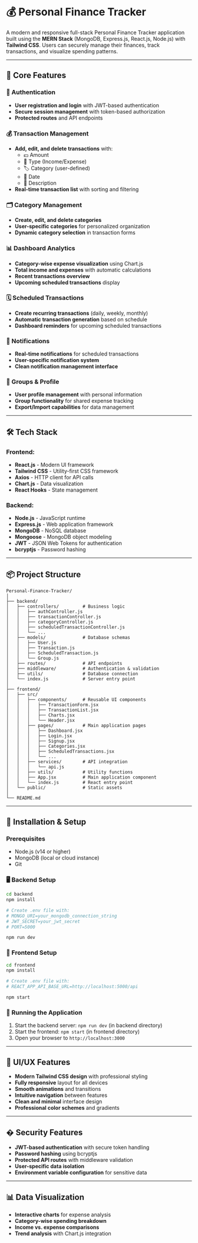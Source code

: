 # 💰 Personal Finance Tracker

A modern and responsive full-stack Personal Finance Tracker application built using the **MERN Stack** (MongoDB, Express.js, React.js, Node.js) with **Tailwind CSS**. Users can securely manage their finances, track transactions, and visualize spending patterns.

---

## 🚀 Core Features

### 🔐 Authentication
- **User registration and login** with JWT-based authentication
- **Secure session management** with token-based authorization
- **Protected routes** and API endpoints

### 💰 Transaction Management
- **Add, edit, and delete transactions** with:
  - 💵 Amount
  - 🔄 Type (Income/Expense)
  - 🏷️ Category (user-defined)
  - 📅 Date
  - 📝 Description
- **Real-time transaction list** with sorting and filtering

### 🗂️ Category Management
- **Create, edit, and delete categories**
- **User-specific categories** for personalized organization
- **Dynamic category selection** in transaction forms

### 📊 Dashboard Analytics
- **Category-wise expense visualization** using Chart.js
- **Total income and expenses** with automatic calculations
- **Recent transactions overview**
- **Upcoming scheduled transactions** display

### 🗓️ Scheduled Transactions
- **Create recurring transactions** (daily, weekly, monthly)
- **Automatic transaction generation** based on schedule
- **Dashboard reminders** for upcoming scheduled transactions

### 🔔 Notifications
- **Real-time notifications** for scheduled transactions
- **User-specific notification system**
- **Clean notification management interface**

### 👥 Groups & Profile
- **User profile management** with personal information
- **Group functionality** for shared expense tracking
- **Export/Import capabilities** for data management

---

## 🛠️ Tech Stack

### Frontend:
- **React.js** - Modern UI framework
- **Tailwind CSS** - Utility-first CSS framework
- **Axios** - HTTP client for API calls
- **Chart.js** - Data visualization
- **React Hooks** - State management

### Backend:
- **Node.js** - JavaScript runtime
- **Express.js** - Web application framework
- **MongoDB** - NoSQL database
- **Mongoose** - MongoDB object modeling
- **JWT** - JSON Web Tokens for authentication
- **bcryptjs** - Password hashing

---

## 📦 Project Structure

```
Personal-Finance-Tracker/
│
├── backend/
│   ├── controllers/         # Business logic
│   │   ├── authController.js
│   │   ├── transactionController.js
│   │   ├── categoryController.js
│   │   ├── scheduledTransactionController.js
│   │   └── ...
│   ├── models/              # Database schemas
│   │   ├── User.js
│   │   ├── Transaction.js
│   │   ├── ScheduledTransaction.js
│   │   └── Group.js
│   ├── routes/              # API endpoints
│   ├── middleware/          # Authentication & validation
│   ├── utils/               # Database connection
│   └── index.js             # Server entry point
│
├── frontend/
│   ├── src/
│   │   ├── components/      # Reusable UI components
│   │   │   ├── TransactionForm.jsx
│   │   │   ├── TransactionList.jsx
│   │   │   ├── Charts.jsx
│   │   │   └── Header.jsx
│   │   ├── pages/           # Main application pages
│   │   │   ├── Dashboard.jsx
│   │   │   ├── Login.jsx
│   │   │   ├── Signup.jsx
│   │   │   ├── Categories.jsx
│   │   │   ├── ScheduledTransactions.jsx
│   │   │   └── ...
│   │   ├── services/        # API integration
│   │   │   └── api.js
│   │   ├── utils/           # Utility functions
│   │   ├── App.jsx          # Main application component
│   │   └── index.js         # React entry point
│   └── public/              # Static assets
│
└── README.md
```

---

## 🔧 Installation & Setup

### Prerequisites
- Node.js (v14 or higher)
- MongoDB (local or cloud instance)
- Git

### 🖥️ Backend Setup
```bash
cd backend
npm install

# Create .env file with:
# MONGO_URI=your_mongodb_connection_string
# JWT_SECRET=your_jwt_secret
# PORT=5000

npm run dev
```

### 🎨 Frontend Setup
```bash
cd frontend
npm install

# Create .env file with:
# REACT_APP_API_BASE_URL=http://localhost:5000/api

npm start
```

### 🚀 Running the Application
1. Start the backend server: `npm run dev` (in backend directory)
2. Start the frontend: `npm start` (in frontend directory)
3. Open your browser to `http://localhost:3000`

---

## 🎨 UI/UX Features

- **Modern Tailwind CSS design** with professional styling
- **Fully responsive** layout for all devices
- **Smooth animations** and transitions
- **Intuitive navigation** between features
- **Clean and minimal** interface design
- **Professional color schemes** and gradients

---

## � Security Features

- **JWT-based authentication** with secure token handling
- **Password hashing** using bcryptjs
- **Protected API routes** with middleware validation
- **User-specific data isolation**
- **Environment variable configuration** for sensitive data

---

## 📊 Data Visualization

- **Interactive charts** for expense analysis
- **Category-wise spending breakdown**
- **Income vs. expense comparisons**
- **Trend analysis** with Chart.js integration

